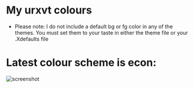 My urxvt colours
================

* Please note: I do not include a default bg or fg color in any of the themes. You must set them to your taste in either the theme file or your .Xdefaults file

# Latest colour scheme is econ: #

![screenshot](http://omploader.org/vNTNycg)

